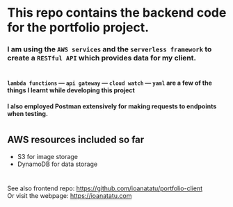 # This repo contains the backend code for the portfolio project.

### I am using the `AWS services` and the `serverless framework` to create a `RESTful API` which provides data for my client.

#

#### `lambda functions` &#8212; `api gateway` &#8212; `cloud watch` &#8212; `yaml` are a few of the things I learnt while developing this project
#### I also employed Postman extensively for making requests to endpoints when testing.

#

## AWS resources included so far

-   S3 for image storage
-   DynamoDB for data storage

#

See also frontend repo: https://github.com/ioanatatu/portfolio-client \
Or visit the webpage: https://ioanatatu.com
